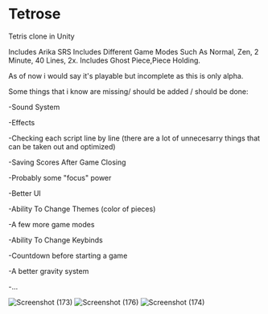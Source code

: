 # Tetrose
Tetris clone in Unity

Includes Arika SRS
Includes Different Game Modes Such As Normal, Zen, 2 Minute, 40 Lines, 2x.
Includes Ghost Piece,Piece Holding.


As of now i would say it's playable but incomplete as this is only alpha.

Some things that i know are missing/ should be added / should be done:

-Sound System

-Effects

-Checking each script line by line (there are a lot of unnecesarry things that can be taken out and optimized)

-Saving Scores After Game Closing

-Probably some "focus" power

-Better UI

-Ability To Change Themes (color of pieces)

-A few more game modes

-Ability To Change Keybinds

-Countdown before starting a game

-A better gravity system

-...

![Screenshot (173)](https://github.com/user-attachments/assets/62925be4-4b4d-4891-b3d8-3bce4b906546)
![Screenshot (176)](https://github.com/user-attachments/assets/d0a171bc-88bd-4b8e-b7d6-7551bfe69d54)
![Screenshot (174)](https://github.com/user-attachments/assets/8dbf739d-5cdb-40e3-9277-73e203734354)
